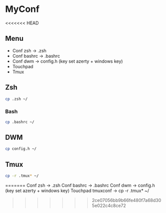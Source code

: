 # MyConf
<<<<<<< HEAD

## Menu
 * Conf zsh -> .zsh
 * Conf bashrc -> .bashrc
 * Conf dwm -> config.h (key set azerty + windows key)
 * Touchpad 
 * Tmux

## Zsh 
```sh 
cp .zsh ~/
```

### Bash
```sh 
cp .bashrc ~/
```
## DWM 
```sh 
cp config.h ~/
```
## Tmux
```sh 
cp -r .tmux* ~/
```
=======
Conf zsh -> .zsh
Conf bashrc -> .bashrc
Conf dwm -> config.h (key set azerty + windows key)
Touchpad 
tmuxconf -> cp -r .tmux* ~/
>>>>>>> 2ce07056bb9b66fe480f7a68d305e022c4c8ce72

